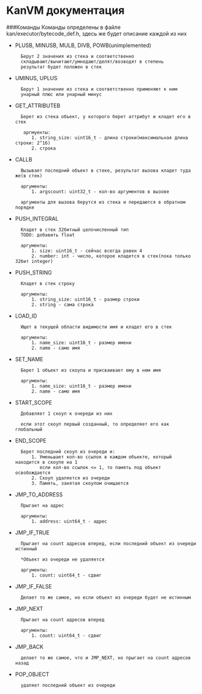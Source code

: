 # KanVM документация

###Команды
Команды определены в файле kan/executor/bytecode_def.h, здесь же будет описание каждой из них

- PLUSB, MINUSB, MULB, DIVB, POWB(unimplemented)
        
        Берут 2 значения из стека и соответственно 
        складывают/вычитают/умнодают/делят/возводят в степень
        результат будет положен в стек

- UMINUS, UPLUS

        Берут 1 значение из стека и соответственно применяют к ним
        унарный плюс или унарный минус

- GET_ATTRIBUTEB

        Берет из стека объект, у которого берет аттрибут и кладет его в стек
        
         аргмуенты:
            1. string_size: uint16_t - длина строки(максимальная длина строки: 2^16)
            2. строка
  
- CALLB
 
        Вызывает последний объект в стеке, результат вызова кладет туда же(в стек)
        
        аргументы:
            1. argscount: uint32_t - кол-во аргументов в вызове
        
        аргументы для вызова берутся из стека и передаются в обратном порядке

- PUSH_INTEGRAL


        Кладет в стек 32битный целочисленный тип
        TODO: добавить float
        
        аргументы:
            1. size: uint16_t - сейчас всегда равен 4
            2. number: int - число, которое кладется в стек(пока только 32бит integer)

- PUSH_STRING

    
        Кладет в стек строку
        
        аргументы:
            1. string_size: uint16_t - размер строки
            2. string - сама строка
        
- LOAD_ID

        Ищет в текущей области видимости имя и кладет его в стек
        
        аргументы:
            1. name_size: uint16_t - размер имени
            2. name - само имя 

- SET_NAME

        Берет 1 объект из скоупа и присваивает ему в нем имя
        
        аргументы:
            1. name_size: uint16_t - размер имени
            2. name - само имя
        
- START_SCOPE

        Добавляет 1 скоуп к очереди из них
        
        если этот скоуп первый созданный, то определяет его как глобальный

- END_SCOPE

        Берет последний скоуп из очереди и:
            1. Уменьшает кол-во ссылок в каждом объекте, который находится в скоупе на 1
               если кол-во ссылок <= 1, то память под объект освобождается
            2. Скоуп удаляется из очереди
            3. Память, занятая скоупом очищается
        
- JMP_TO_ADDRESS

        Прыгает на адрес
        
        аргументы:
            1. address: uint64_t - адрес
    
- JMP_IF_TRUE

        Прыгает на count адресов вперед, если последний объект из очереди истинный
        
        *Объект из очереди не удаляется
        
        аргументы:
            1. count: uint64_t - сдвиг

- JMP_IF_FALSE


        Делает то же самое, но если объект из очереди будет не истинным

- JMP_NEXT

    
        Прыгает на count адресов вперед
        
        аргументы:
            1. count: uint64_t - сдвиг
        
- JMP_BACK


        делает то же самое, что и JMP_NEXT, но прыгает на count адресов назад

- POP_OBJECT


        удаляет последний объект из очереди

